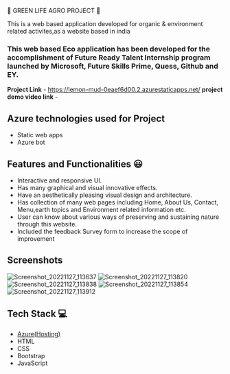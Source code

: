 🌱 GREEN LIFE AGRO PROJECT 🌱

This is a web based application developed for organic & environment related activites,as a website based in india

### This web based Eco application has been developed for the accomplishment of Future Ready Talent Internship program launched by Microsoft, Future Skills Prime, Quess, Github and EY.


**Project Link** - https://lemon-mud-0eaef6d00.2.azurestaticapps.net/
**project demo video link** - 

## Azure technologies used for Project

- Static web apps
- Azure bot

## Features and Functionalities 😃

- Interactive and responsive UI.
- Has many graphical and visual innovative effects.
- Have an aesthetically pleasing visual design and architecture.
- Has collection of many web pages including Home, About Us, Contact, Menu,earth topics and Environment related information etc.
- User can know about various ways of preserving and sustaining nature through this website.
- Included the feedback Survey form to increase the scope of improvement 

## Screenshots

![Screenshot_20221127_113637](https://user-images.githubusercontent.com/118334300/204121830-332d51b9-85a1-4d22-a8b4-940f570c7360.png)
![Screenshot_20221127_113820](https://user-images.githubusercontent.com/118334300/204121833-87ddba33-f00a-4083-8123-d6bb93ef738f.png)
![Screenshot_20221127_113838](https://user-images.githubusercontent.com/118334300/204121840-49bb39d5-edf7-42b5-9529-d0b47145c653.png)
![Screenshot_20221127_113854](https://user-images.githubusercontent.com/118334300/204121844-a1ecb3e1-5d29-4183-83ce-a87ca541491a.png)
![Screenshot_20221127_113912](https://user-images.githubusercontent.com/118334300/204121847-6bf1395c-3469-425e-ac0e-6ba3409fad8f.png)

## Tech Stack 💻
- [Azure(Hosting)](https://azure.microsoft.com/en-in/features/azure-portal/)
- HTML
- CSS
- Bootstrap
- JavaScript
